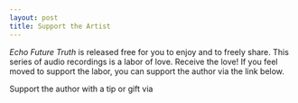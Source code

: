 ```yaml
---
layout: post
title: Support the Artist
---
```


*Echo Future Truth* is released free for you to enjoy and to freely share. This series of audio recordings is a labor of love. Receive the love! If you feel moved to support the labor, you can support the author via the link below. 

Support the author with a tip or gift via 

&nbsp;


<script type="text/javascript" src="https://cdnjs.buymeacoffee.com/1.0.0/button.prod.min.js" data-name="bmc-button" data-slug="echofuturetruth" data-color="#444444" data-emoji="📖"  data-font="Lato" data-text="support the author" data-outline-color="#ffffff" data-font-color="#ffffff" data-coffee-color="#FFDD00" ></script>